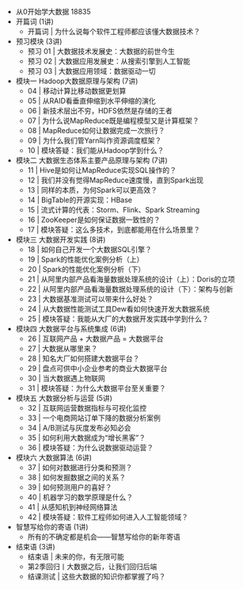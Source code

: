 - 从0开始学大数据 18835
- 开篇词 (1讲)
	- 开篇词 | 为什么说每个软件工程师都应该懂大数据技术？
- 预习模块 (3讲)
	- 预习 01 | 大数据技术发展史：大数据的前世今生
	- 预习 02 | 大数据应用发展史：从搜索引擎到人工智能
	- 预习 03 | 大数据应用领域：数据驱动一切
- 模块一 Hadoop大数据原理与架构 (7讲)
	- 04 | 移动计算比移动数据更划算
	- 05 | 从RAID看垂直伸缩到水平伸缩的演化
	- 06 | 新技术层出不穷，HDFS依然是存储的王者
	- 07 | 为什么说MapReduce既是编程模型又是计算框架？
	- 08 | MapReduce如何让数据完成一次旅行？
	- 09 | 为什么我们管Yarn叫作资源调度框架？
	- 10 | 模块答疑：我们能从Hadoop学到什么？
- 模块二 大数据生态体系主要产品原理与架构 (7讲)
	- 11 | Hive是如何让MapReduce实现SQL操作的？
	- 12 | 我们并没有觉得MapReduce速度慢，直到Spark出现
	- 13 | 同样的本质，为何Spark可以更高效？
	- 14 | BigTable的开源实现：HBase
	- 15 | 流式计算的代表：Storm、Flink、Spark Streaming
	- 16 | ZooKeeper是如何保证数据一致性的？
	- 17 | 模块答疑：这么多技术，到底都能用在什么场景里？
- 模块三 大数据开发实践 (8讲)
	- 18 | 如何自己开发一个大数据SQL引擎？
	- 19 | Spark的性能优化案例分析（上）
	- 20 | Spark的性能优化案例分析（下）
	- 21 | 从阿里内部产品看海量数据处理系统的设计（上）：Doris的立项
	- 22 | 从阿里内部产品看海量数据处理系统的设计（下）：架构与创新
	- 23 | 大数据基准测试可以带来什么好处？
	- 24 | 从大数据性能测试工具Dew看如何快速开发大数据系统
	- 25 | 模块答疑：我能从大厂的大数据开发实践中学到什么？
- 模块四 大数据平台与系统集成 (6讲)
	- 26 | 互联网产品 + 大数据产品 = 大数据平台
	- 27 | 大数据从哪里来？
	- 28 | 知名大厂如何搭建大数据平台？
	- 29 | 盘点可供中小企业参考的商业大数据平台
	- 30 | 当大数据遇上物联网
	- 31 | 模块答疑：为什么大数据平台至关重要？
- 模块五 大数据分析与运营 (5讲)
	- 32 | 互联网运营数据指标与可视化监控
	- 33 | 一个电商网站订单下降的数据分析案例
	- 34 | A/B测试与灰度发布必知必会
	- 35 | 如何利用大数据成为“增长黑客”？
	- 36 | 模块答疑：为什么说数据驱动运营？
- 模块六 大数据算法 (6讲)
	- 37 | 如何对数据进行分类和预测？
	- 38 | 如何发掘数据之间的关系？
	- 39 | 如何预测用户的喜好？
	- 40 | 机器学习的数学原理是什么？
	- 41 | 从感知机到神经网络算法
	- 42 | 模块答疑：软件工程师如何进入人工智能领域？
- 智慧写给你的寄语 (1讲)
	- 所有的不确定都是机会——智慧写给你的新年寄语
- 结束语 (3讲)
	- 结束语 | 未来的你，有无限可能
	- 第2季回归丨大数据之后，让我们回归后端
	- 结课测试 | 这些大数据的知识你都掌握了吗？